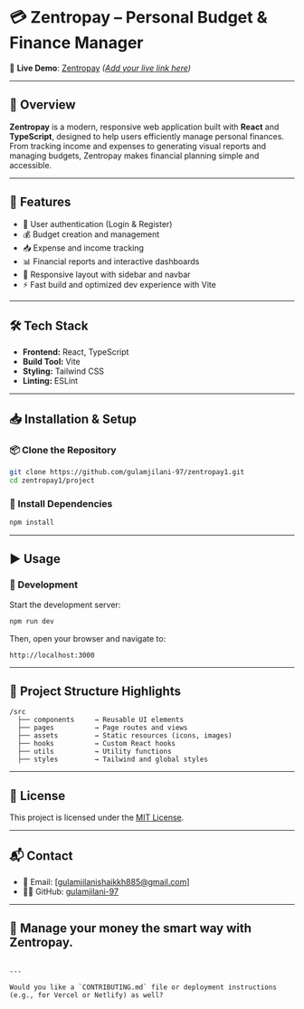 
# 💳 Zentropay – Personal Budget & Finance Manager  
🚀 **Live Demo**: [Zentropay](#) *([Add your live link here](https://zentropay1.vercel.app/))*

---

## 📌 Overview  

**Zentropay** is a modern, responsive web application built with **React** and **TypeScript**, designed to help users efficiently manage personal finances. From tracking income and expenses to generating visual reports and managing budgets, Zentropay makes financial planning simple and accessible.

---

## 🎯 Features

- 🔐 User authentication (Login & Register)
- 💰 Budget creation and management
- 📥 Expense and income tracking
- 📊 Financial reports and interactive dashboards
- 🧭 Responsive layout with sidebar and navbar
- ⚡ Fast build and optimized dev experience with Vite

---

## 🛠️ Tech Stack

- **Frontend:** React, TypeScript
- **Build Tool:** Vite
- **Styling:** Tailwind CSS
- **Linting:** ESLint

---

## 📥 Installation & Setup

### 📦 Clone the Repository

```bash
git clone https://github.com/gulamjilani-97/zentropay1.git
cd zentropay1/project
````

### 🔧 Install Dependencies

```bash
npm install
```

---

## ▶️ Usage

### 🧪 Development

Start the development server:

```bash
npm run dev
```

Then, open your browser and navigate to:

```
http://localhost:3000
```

---

## 📁 Project Structure Highlights

```
/src
  ├── components     → Reusable UI elements
  ├── pages          → Page routes and views
  ├── assets         → Static resources (icons, images)
  ├── hooks          → Custom React hooks
  ├── utils          → Utility functions
  ├── styles         → Tailwind and global styles
```

---

## 📄 License

This project is licensed under the [MIT License](LICENSE).

---

## 📬 Contact

* 📩 Email: \[[gulamjilanishaikkh885@gmail.com](mailto:your-email@example.com)]
* 🧑‍💻 GitHub: [gulamjilani-97](https://github.com/gulamjilani-97)

---

## 💼 Manage your money the smart way with **Zentropay**.

```

---

Would you like a `CONTRIBUTING.md` file or deployment instructions (e.g., for Vercel or Netlify) as well?
```
